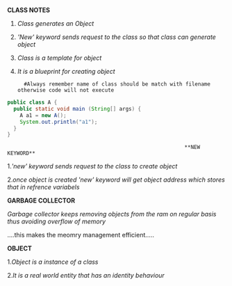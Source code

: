 **CLASS NOTES**


1. _Class generates an Object_

2. _'New' keyword sends request to the class so that class can generate object_

3. _Class is a template for object_

4. _It is a blueprint for creating object_

         #Always remember name of class should be match with filename otherwise code will not execute

```java
public class A {
  public static void main (String[] args) {
    A a1 = new A();
    System.out.println("a1");
  }
}
```
                                                             **NEW KEYWORD**
   
1._'new' keyword sends request to the class to create object_

2._once object is created 'new' keyword will get object address which stores that in refrence variabels_



   **GARBAGE COLLECTOR**
   
   _Garbage collector keeps removing objects from the ram on regular basis thus avoiding overflow of memory_
   
   ....this makes the meomry management efficient.....
   
   **OBJECT**
   
   1._Object is a instance of a class_
   
   2._It is a real world entity that has an identity behaviour_ 
   
